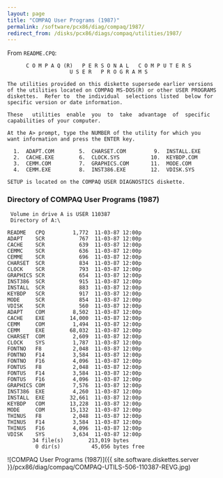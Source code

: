 ```yaml
---
layout: page
title: "COMPAQ User Programs (1987)"
permalink: /software/pcx86/diag/compaq/1987/
redirect_from: /disks/pcx86/diags/compaq/utilities/1987/
---
```


From `README.CPQ`:

          C O M P A Q (R)   P E R S O N A L   C O M P U T E R S
                        U S E R   P R O G R A M S

    The utilities provided on this diskette supersede earlier versions
    of the utilities located on COMPAQ MS-DOS(R) or other USER PROGRAMS
    diskettes.  Refer to  the individual  selections listed  below for
    specific version or date information.
    
    These   utilities  enable  you  to  take  advantage  of  specific
    capabilities of your computer.
    
    At the A> prompt, type the NUMBER of the utility for which you
    want information and press the ENTER key.
    
      1.  ADAPT.COM        5.  CHARSET.COM         9.  INSTALL.EXE
      2.  CACHE.EXE        6.  CLOCK.SYS          10.  KEYBDP.COM
      3.  CEMM.COM         7.  GRAPHICS.COM       11.  MODE.COM
      4.  CEMM.EXE         8.  INST386.EXE        12.  VDISK.SYS
    
    SETUP is located on the COMPAQ USER DIAGNOSTICS diskette.

### Directory of COMPAQ User Programs (1987)

     Volume in drive A is USER 110387
     Directory of A:\
    
    README   CPQ         1,772  11-03-87 12:00p
    ADAPT    SCR           767  11-03-87 12:00p
    CACHE    SCR           639  11-03-87 12:00p
    CEMMC    SCR           636  11-03-87 12:00p
    CEMME    SCR           696  11-03-87 12:00p
    CHARSET  SCR           834  11-03-87 12:00p
    CLOCK    SCR           793  11-03-87 12:00p
    GRAPHICS SCR           654  11-03-87 12:00p
    INST386  SCR           915  11-03-87 12:00p
    INSTALL  SCR           883  11-03-87 12:00p
    KEYBDP   SCR           917  11-03-87 12:00p
    MODE     SCR           854  11-03-87 12:00p
    VDISK    SCR           560  11-03-87 12:00p
    ADAPT    COM         8,502  11-03-87 12:00p
    CACHE    EXE        14,000  11-03-87 12:00p
    CEMM     COM         1,494  11-03-87 12:00p
    CEMM     EXE        68,032  11-03-87 12:00p
    CHARSET  COM         2,609  11-03-87 12:00p
    CLOCK    SYS         1,787  11-03-87 12:00p
    FONTNO   F8          2,048  11-03-87 12:00p
    FONTNO   F14         3,584  11-03-87 12:00p
    FONTNO   F16         4,096  11-03-87 12:00p
    FONTUS   F8          2,048  11-03-87 12:00p
    FONTUS   F14         3,584  11-03-87 12:00p
    FONTUS   F16         4,096  11-03-87 12:00p
    GRAPHICS COM         7,576  11-03-87 12:00p
    INST386  EXE         4,260  11-03-87 12:00p
    INSTALL  EXE        32,661  11-03-87 12:00p
    KEYBDP   COM        13,228  11-03-87 12:00p
    MODE     COM        15,132  11-03-87 12:00p
    THINUS   F8          2,048  11-03-87 12:00p
    THINUS   F14         3,584  11-03-87 12:00p
    THINUS   F16         4,096  11-03-87 12:00p
    VDISK    SYS         3,634  11-03-87 12:00p
            34 file(s)        213,019 bytes
             0 dir(s)          45,056 bytes free

![COMPAQ User Programs (1987)]({{ site.software.diskettes.server }}/pcx86/diag/compaq/COMPAQ-UTILS-506-110387-REVG.jpg)
